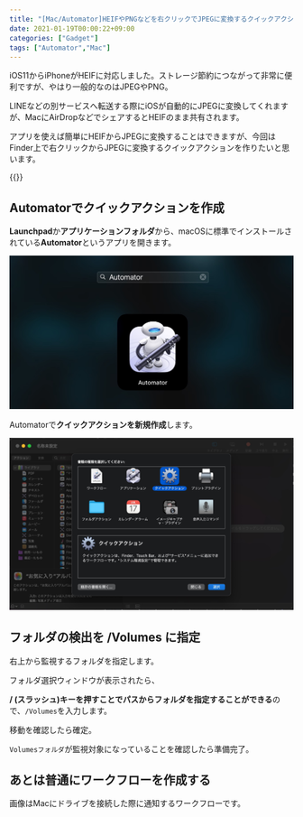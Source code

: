 ```yaml
---
title: "[Mac/Automator]HEIFやPNGなどを右クリックでJPEGに変換するクイックアクション"
date: 2021-01-19T00:00:22+09:00
categories: ["Gadget"]
tags: ["Automator","Mac"]
---
```


iOS11からiPhoneがHEIFに対応しました。ストレージ節約につながって非常に便利ですが、やはり一般的なのはJPEGやPNG。

LINEなどの別サービスへ転送する際にiOSが自動的にJPEGに変換してくれますが、MacにAirDropなどでシェアするとHEIFのまま共有されます。

アプリを使えば簡単にHEIFからJPEGに変換することはできますが、今回はFinder上で右クリックからJPEGに変換するクイックアクションを作りたいと思います。

{{<ad>}}

## Automatorでクイックアクションを作成

**Launchpad**か**アプリケーションフォルダ**から、macOSに標準でインストールされている<b>Automator</b>というアプリを開きます。

![](../../../images/launchpad-automator.jpg)

Automatorで<b>クイックアクションを新規作成</b>します。

![](../../../images/automator-rightclick-convert-jpg-1-1045757.jpg)

## フォルダの検出を /Volumes に指定

右上から監視するフォルダを指定します。



フォルダ選択ウィンドウが表示されたら、



<b>/ (スラッシュ)キーを押すことでパスからフォルダを指定することができる</b>ので、`/Volumes`を入力します。



移動を確認したら確定。



`Volumesフォルダ`が監視対象になっていることを確認したら準備完了。



## あとは普通にワークフローを作成する

画像はMacにドライブを接続した際に通知するワークフローです。

